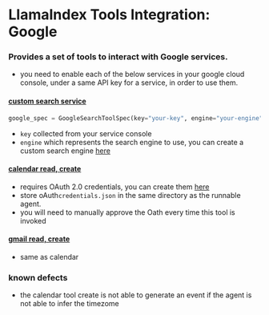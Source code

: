 # LlamaIndex Tools Integration: Google

### Provides a set of tools to interact with Google services.

- you need to enable each of the below services in your google cloud console, under a same API key for a service, in
  order to use them.

#### [custom search service](https://developers.google.com/custom-search/v1/overview)

```python
google_spec = GoogleSearchToolSpec(key="your-key", engine="your-engine")
```

- `key` collected from your service console
- `engine` which represents the search engine to use, you can create a custom search
  engine [here](https://cse.google.com/cse/all)

#### [calendar read, create]()

- requires OAuth 2.0 credentials, you can create them [here](https://console.developers.google.com/apis/credentials)
- store oAuth`credentials.json` in the same directory as the runnable agent.
- you will need to manually approve the Oath every time this tool is invoked

#### [gmail read, create]()

- same as calendar

### known defects

- the calendar tool create is not able to generate an event if the agent is not able to infer the timezome
